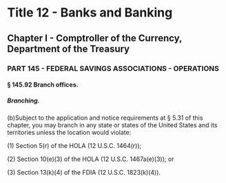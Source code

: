 
# Title 12 - Banks and Banking
## Chapter I - Comptroller of the Currency, Department of the Treasury
### PART 145 - FEDERAL SAVINGS ASSOCIATIONS - OPERATIONS
#### § 145.92 Branch offices.
##### Branching.

(b)Subject to the application and notice requirements at § 5.31 of this chapter, you may branch in any state or states of the United States and its territories unless the location would violate:

(1) Section 5(r) of the HOLA (12 U.S.C. 1464(r));

(2) Section 10(e)(3) of the HOLA (12 U.S.C. 1467a(e)(3)); or

(3) Section 13(k)(4) of the FDIA (12 U.S.C. 1823(k)(4)).
